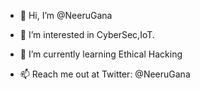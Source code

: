 - 👋 Hi, I’m @NeeruGana
- 👀 I’m interested in CyberSec,IoT.
- 🌱 I’m currently learning Ethical Hacking

- 📫 Reach me out at Twitter: @NeeruGana

<!---
NeeruGana/NeeruGana is a ✨ special ✨ repository because its `README.md` (this file) appears on your GitHub profile.
You can click the Preview link to take a look at your changes.
--->
